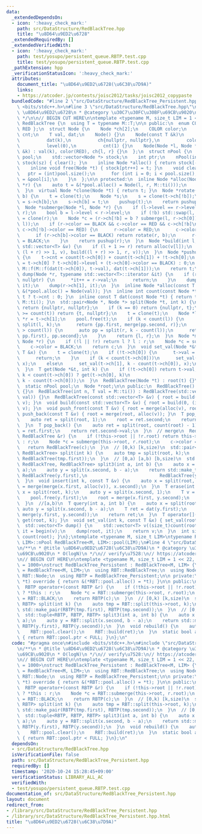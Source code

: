 ```yaml
---
data:
  _extendedDependsOn:
  - icon: ':heavy_check_mark:'
    path: src/DataStructure/RedBlackTree.hpp
    title: "\u8D64\u9ED2\u6728"
  _extendedRequiredBy: []
  _extendedVerifiedWith:
  - icon: ':heavy_check_mark:'
    path: test/yosupo/persistent_queue.RBTP.test.cpp
    title: test/yosupo/persistent_queue.RBTP.test.cpp
  _pathExtension: hpp
  _verificationStatusIcon: ':heavy_check_mark:'
  attributes:
    document_title: "\u8D64\u9ED2\u6728(\u6C38\u7D9A)"
    links:
    - https://atcoder.jp/contests/joisc2012/tasks/joisc2012_copypaste
  bundledCode: "#line 2 \"src/DataStructure/RedBlackTree_Persistent.hpp\"\n#include\
    \ <bits/stdc++.h>\n#line 3 \"src/DataStructure/RedBlackTree.hpp\"\n/**\n * @title\
    \ \u8D64\u9ED2\u6728\n * @category \u30C7\u30FC\u30BF\u69CB\u9020\n * @brief O(logN)\n\
    \ */\n\n// BEGIN CUT HERE\n\ntemplate <typename M, size_t LIM = 1 << 20>\nstruct\
    \ RedBlackTree {\n  using T = typename M::T;\n\n public:\n  enum COLOR { BLACK,\
    \ RED };\n  struct Node {\n    Node *ch[2];\n    COLOR color;\n    int level,\
    \ cnt;\n    T val, dat;\n    Node() {}\n    Node(const T &k)\n        : val(k),\n\
    \          dat(k),\n          ch{nullptr, nullptr},\n          color(BLACK),\n\
    \          level(0),\n          cnt(1) {}\n    Node(Node *l, Node *r, const T\
    \ &k) : val(k), color(RED), ch{l, r} {}\n  };\n  struct nPool {\n    std::vector<Node>\
    \ pool;\n    std::vector<Node *> stock;\n    int ptr;\n    nPool(int sz) : pool(sz),\
    \ stock(sz) { clear(); }\n    inline Node *alloc() { return stock[--ptr]; }\n\
    \    inline void free(Node *t) { stock[ptr++] = t; }\n    void clear() {\n   \
    \   ptr = (int)pool.size();\n      for (int i = 0; i < pool.size(); i++) stock[i]\
    \ = &pool[i];\n    }\n  };\n\n protected:\n  inline Node *alloc(Node *l, Node\
    \ *r) {\n    auto t = &(*pool.alloc() = Node(l, r, M::ti()));\n    return pushup(t);\n\
    \  }\n  virtual Node *clone(Node *t) { return t; }\n  Node *rotate(Node *t, bool\
    \ b) {\n    t = clone(t);\n    Node *s;\n    s = clone(t->ch[!b]);\n    t->ch[!b]\
    \ = s->ch[b];\n    s->ch[b] = t;\n    pushup(t);\n    return pushup(s);\n  }\n\
    \  Node *submerge(Node *l, Node *r) {\n    if (l->level == r->level) return alloc(l,\
    \ r);\n    bool b = l->level < r->level;\n    if (!b) std::swap(l, r);\n    r\
    \ = clone(r);\n    Node *c = (r->ch[!b] = b ? submerge(l, r->ch[0]) : submerge(r->ch[1],\
    \ l));\n    if (r->color == BLACK && c->color == RED && c->ch[!b]\n        &&\
    \ c->ch[!b]->color == RED) {\n      r->color = RED;\n      c->color = BLACK;\n\
    \      if (r->ch[b]->color == BLACK) return rotate(r, b);\n      r->ch[b]->color\
    \ = BLACK;\n    }\n    return pushup(r);\n  }\n  Node *build(int l, int r, const\
    \ std::vector<T> &v) {\n    if (l + 1 >= r) return alloc(v[l]);\n    return merge(build(l,\
    \ (l + r) >> 1, v), build((l + r) >> 1, r, v));\n  }\n  Node *pushup(Node *t)\
    \ {\n    t->cnt = count(t->ch[0]) + count(t->ch[1]) + !t->ch[0];\n    t->level\
    \ = t->ch[0] ? t->ch[0]->level + (t->ch[0]->color == BLACK) : 0;\n    t->dat =\
    \ M::f(M::f(dat(t->ch[0]), t->val), dat(t->ch[1]));\n    return t;\n  }\n  void\
    \ dump(Node *r, typename std::vector<T>::iterator &it) {\n    if (r->ch[0] ==\
    \ nullptr) {\n      *it++ = r->val;\n      return;\n    }\n    dump(r->ch[0],\
    \ it);\n    dump(r->ch[1], it);\n  }\n  inline Node *alloc(const T &val) { return\
    \ &(*pool.alloc() = Node(val)); }\n  inline int count(const Node *t) { return\
    \ t ? t->cnt : 0; }\n  inline const T dat(const Node *t) { return t ? t->dat :\
    \ M::ti(); }\n  std::pair<Node *, Node *> split(Node *t, int k) {\n    if (!t)\
    \ return {nullptr, nullptr};\n    if (k == 0) return {nullptr, t};\n    if (k\
    \ >= count(t)) return {t, nullptr};\n    t = clone(t);\n    Node *l = t->ch[0],\
    \ *r = t->ch[1];\n    pool.free(t);\n    if (k < count(l)) {\n      auto pp =\
    \ split(l, k);\n      return {pp.first, merge(pp.second, r)};\n    }\n    if (k\
    \ > count(l)) {\n      auto pp = split(r, k - count(l));\n      return {merge(l,\
    \ pp.first), pp.second};\n    }\n    return {l, r};\n  }\n  Node *merge(Node *l,\
    \ Node *r) {\n    if (!l || !r) return l ? l : r;\n    Node *c = submerge(l, r);\n\
    \    c->color = BLACK;\n    return c;\n  }\n  void set_val(Node *&t, int k, const\
    \ T &x) {\n    t = clone(t);\n    if (!t->ch[0]) {\n      t->val = t->dat = x;\n\
    \      return;\n    }\n    if (k < count(t->ch[0]))\n      set_val(t->ch[0], k,\
    \ x);\n    else\n      set_val(t->ch[1], k - count(t->ch[0]), x);\n    t = pushup(t);\n\
    \  }\n  T get(Node *&t, int k) {\n    if (!t->ch[0]) return t->val;\n    return\
    \ k < count(t->ch[0]) ? get(t->ch[0], k)\n                               : get(t->ch[1],\
    \ k - count(t->ch[0]));\n  }\n  RedBlackTree(Node *t) : root(t) {}\n\n protected:\n\
    \  static nPool pool;\n  Node *root;\n\n public:\n  RedBlackTree() : root(nullptr)\
    \ {}\n  RedBlackTree(int n, T val = M::ti()) : RedBlackTree(std::vector<T>(n,\
    \ val)) {}\n  RedBlackTree(const std::vector<T> &v) { root = build(0, (int)v.size(),\
    \ v); }\n  void build(const std::vector<T> &v) { root = build(0, (int)v.size(),\
    \ v); }\n  void push_front(const T &v) { root = merge(alloc(v), root); }\n  void\
    \ push_back(const T &v) { root = merge(root, alloc(v)); }\n  T pop_front() {\n\
    \    auto ret = split(root, 1);\n    root = ret.second;\n    return ret.first->val;\n\
    \  }\n  T pop_back() {\n    auto ret = split(root, count(root) - 1);\n    root\
    \ = ret.first;\n    return ret.second->val;\n  }\n  // merge\n  RedBlackTree operator+(const\
    \ RedBlackTree &r) {\n    if (!this->root || !r.root) return this->root ? *this\
    \ : r;\n    Node *c = submerge(this->root, r.root);\n    c->color = BLACK;\n \
    \   return RedBlackTree(c);\n  }\n  // [0,k) [k,size)\n  std::pair<RedBlackTree,\
    \ RedBlackTree> split(int k) {\n    auto tmp = split(root, k);\n    return std::make_pair(RedBlackTree(tmp.first),\
    \ RedBlackTree(tmp.first));\n  }\n  // [0,a) [a,b) [b,size)\n  std::tuple<RedBlackTree,\
    \ RedBlackTree, RedBlackTree> split3(int a, int b) {\n    auto x = split(root,\
    \ a);\n    auto y = split(x.second, b - a);\n    return std::make_tuple(RedBlackTree(x.first),\
    \ RedBlackTree(y.first),\n                           RedBlackTree(y.second));\n\
    \  }\n  void insert(int k, const T &v) {\n    auto x = split(root, k);\n    root\
    \ = merge(merge(x.first, alloc(v)), x.second);\n  }\n  T erase(int k) {\n    auto\
    \ x = split(root, k);\n    auto y = split(x.second, 1);\n    T v = y.first->val;\n\
    \    pool.free(y.first);\n    root = merge(x.first, y.second);\n    return v;\n\
    \  }\n  //[a,b)\n  T query(int a, int b) {\n    auto x = split(root, a);\n   \
    \ auto y = split(x.second, b - a);\n    T ret = dat(y.first);\n    root = merge(x.first,\
    \ merge(y.first, y.second));\n    return ret;\n  }\n  T operator[](int k) { return\
    \ get(root, k); }\n  void set_val(int k, const T &x) { set_val(root, k, x); }\n\
    \  std::vector<T> dump() {\n    std::vector<T> v((size_t)count(root));\n    auto\
    \ it = begin(v);\n    dump(root, it);\n    return v;\n  }\n  int size() { return\
    \ count(root); }\n};\ntemplate <typename M, size_t LIM>\ntypename RedBlackTree<M,\
    \ LIM>::nPool RedBlackTree<M, LIM>::pool(LIM);\n#line 4 \"src/DataStructure/RedBlackTree_Persistent.hpp\"\
    \n/**\n * @title \u8D64\u9ED2\u6728(\u6C38\u7D9A)\n * @category \u30C7\u30FC\u30BF\
    \u69CB\u9020\n * O(logN)\n */\n// verify\u7528:\n// https://atcoder.jp/contests/joisc2012/tasks/joisc2012_copypaste\n\
    \n// BEGIN CUT HERE\n\ntemplate <typename M, size_t LIM = 1 << 22, size_t FULL\
    \ = 1000>\nstruct RedBlackTree_Persistent : RedBlackTree<M, LIM> {\n  using RBT\
    \ = RedBlackTree<M, LIM>;\n  using RBT::RedBlackTree;\n  using Node = typename\
    \ RBT::Node;\n  using RBTP = RedBlackTree_Persistent;\n\n private:\n  Node *clone(Node\
    \ *t) override { return &(*RBT::pool.alloc() = *t); }\n\n public:\n  // merge\n\
    \  RBTP operator+(const RBTP &r) {\n    if (!this->root || !r.root) return this->root\
    \ ? *this : r;\n    Node *c = RBT::submerge(this->root, r.root);\n    c->color\
    \ = RBT::BLACK;\n    return RBTP(c);\n  }\n  // [0,k) [k,size)\n  std::pair<RBTP,\
    \ RBTP> split(int k) {\n    auto tmp = RBT::split(this->root, k);\n    return\
    \ std::make_pair(RBTP(tmp.first), RBTP(tmp.second));\n  }\n  // [0,a) [a,b) [b,size)\n\
    \  std::tuple<RBTP, RBTP, RBTP> split3(int a, int b) {\n    auto x = RBT::split(this->root,\
    \ a);\n    auto y = RBT::split(x.second, b - a);\n    return std::make_tuple(RBTP(x.first),\
    \ RBTP(y.first), RBTP(y.second));\n  }\n  void rebuild() {\n    auto ret = RBT::dump();\n\
    \    RBT::pool.clear();\n    RBT::build(ret);\n  }\n  static bool almost_full()\
    \ { return RBT::pool.ptr < FULL; }\n};\n"
  code: "#pragma once\n#include <bits/stdc++.h>\n#include \"src/DataStructure/RedBlackTree.hpp\"\
    \n/**\n * @title \u8D64\u9ED2\u6728(\u6C38\u7D9A)\n * @category \u30C7\u30FC\u30BF\
    \u69CB\u9020\n * O(logN)\n */\n// verify\u7528:\n// https://atcoder.jp/contests/joisc2012/tasks/joisc2012_copypaste\n\
    \n// BEGIN CUT HERE\n\ntemplate <typename M, size_t LIM = 1 << 22, size_t FULL\
    \ = 1000>\nstruct RedBlackTree_Persistent : RedBlackTree<M, LIM> {\n  using RBT\
    \ = RedBlackTree<M, LIM>;\n  using RBT::RedBlackTree;\n  using Node = typename\
    \ RBT::Node;\n  using RBTP = RedBlackTree_Persistent;\n\n private:\n  Node *clone(Node\
    \ *t) override { return &(*RBT::pool.alloc() = *t); }\n\n public:\n  // merge\n\
    \  RBTP operator+(const RBTP &r) {\n    if (!this->root || !r.root) return this->root\
    \ ? *this : r;\n    Node *c = RBT::submerge(this->root, r.root);\n    c->color\
    \ = RBT::BLACK;\n    return RBTP(c);\n  }\n  // [0,k) [k,size)\n  std::pair<RBTP,\
    \ RBTP> split(int k) {\n    auto tmp = RBT::split(this->root, k);\n    return\
    \ std::make_pair(RBTP(tmp.first), RBTP(tmp.second));\n  }\n  // [0,a) [a,b) [b,size)\n\
    \  std::tuple<RBTP, RBTP, RBTP> split3(int a, int b) {\n    auto x = RBT::split(this->root,\
    \ a);\n    auto y = RBT::split(x.second, b - a);\n    return std::make_tuple(RBTP(x.first),\
    \ RBTP(y.first), RBTP(y.second));\n  }\n  void rebuild() {\n    auto ret = RBT::dump();\n\
    \    RBT::pool.clear();\n    RBT::build(ret);\n  }\n  static bool almost_full()\
    \ { return RBT::pool.ptr < FULL; }\n};\n"
  dependsOn:
  - src/DataStructure/RedBlackTree.hpp
  isVerificationFile: false
  path: src/DataStructure/RedBlackTree_Persistent.hpp
  requiredBy: []
  timestamp: '2020-10-24 15:28:45+09:00'
  verificationStatus: LIBRARY_ALL_AC
  verifiedWith:
  - test/yosupo/persistent_queue.RBTP.test.cpp
documentation_of: src/DataStructure/RedBlackTree_Persistent.hpp
layout: document
redirect_from:
- /library/src/DataStructure/RedBlackTree_Persistent.hpp
- /library/src/DataStructure/RedBlackTree_Persistent.hpp.html
title: "\u8D64\u9ED2\u6728(\u6C38\u7D9A)"
---
```

